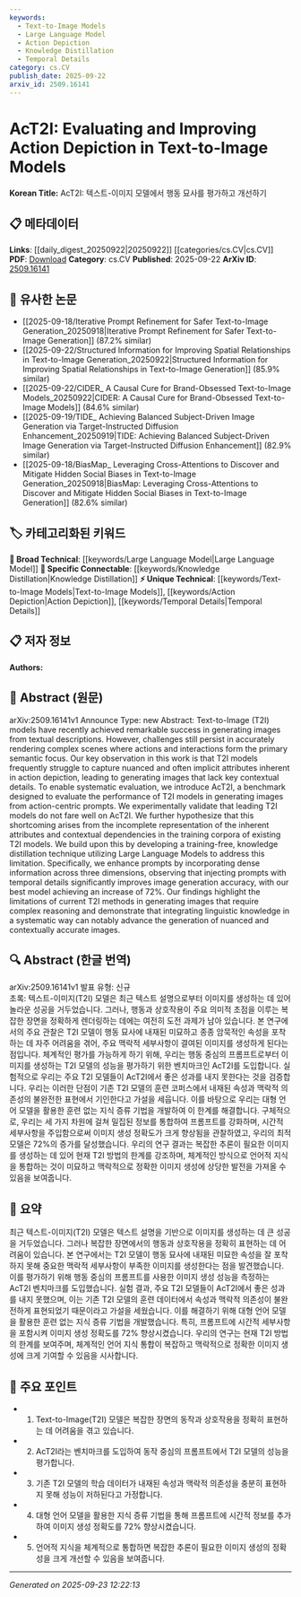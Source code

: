 ```yaml
---
keywords:
  - Text-to-Image Models
  - Large Language Model
  - Action Depiction
  - Knowledge Distillation
  - Temporal Details
category: cs.CV
publish_date: 2025-09-22
arxiv_id: 2509.16141
---
```


<!-- KEYWORD_LINKING_METADATA:
{
  "processed_timestamp": "2025-09-23T12:22:13.008154",
  "vocabulary_version": "1.0",
  "selected_keywords": [
    "Text-to-Image Models",
    "Large Language Model",
    "Action Depiction",
    "Knowledge Distillation",
    "Temporal Details"
  ],
  "rejected_keywords": [],
  "similarity_scores": {
    "Text-to-Image Models": 0.8,
    "Large Language Model": 0.7,
    "Action Depiction": 0.75,
    "Knowledge Distillation": 0.78,
    "Temporal Details": 0.72
  },
  "extraction_method": "AI_prompt_based",
  "budget_applied": true,
  "candidates_json": {
    "candidates": [
      {
        "surface": "Text-to-Image models",
        "canonical": "Text-to-Image Models",
        "aliases": [
          "T2I models"
        ],
        "category": "unique_technical",
        "rationale": "Text-to-Image models are central to the paper's focus on action depiction and image generation.",
        "novelty_score": 0.75,
        "connectivity_score": 0.65,
        "specificity_score": 0.85,
        "link_intent_score": 0.8
      },
      {
        "surface": "Large Language Models",
        "canonical": "Large Language Model",
        "aliases": [
          "LLMs"
        ],
        "category": "broad_technical",
        "rationale": "Large Language Models are used for knowledge distillation, enhancing the connectivity with existing NLP frameworks.",
        "novelty_score": 0.4,
        "connectivity_score": 0.9,
        "specificity_score": 0.6,
        "link_intent_score": 0.7
      },
      {
        "surface": "action depiction",
        "canonical": "Action Depiction",
        "aliases": [
          "depiction of actions"
        ],
        "category": "unique_technical",
        "rationale": "This concept is crucial for understanding the challenges in accurately rendering complex scenes in T2I models.",
        "novelty_score": 0.7,
        "connectivity_score": 0.6,
        "specificity_score": 0.8,
        "link_intent_score": 0.75
      },
      {
        "surface": "knowledge distillation",
        "canonical": "Knowledge Distillation",
        "aliases": [
          "distillation of knowledge"
        ],
        "category": "specific_connectable",
        "rationale": "Knowledge distillation is employed to improve T2I models, linking it to broader machine learning techniques.",
        "novelty_score": 0.5,
        "connectivity_score": 0.85,
        "specificity_score": 0.7,
        "link_intent_score": 0.78
      },
      {
        "surface": "temporal details",
        "canonical": "Temporal Details",
        "aliases": [
          "time-based details"
        ],
        "category": "unique_technical",
        "rationale": "Incorporating temporal details is highlighted as a significant improvement for image generation accuracy.",
        "novelty_score": 0.65,
        "connectivity_score": 0.55,
        "specificity_score": 0.75,
        "link_intent_score": 0.72
      }
    ],
    "ban_list_suggestions": [
      "benchmark",
      "evaluation",
      "performance"
    ]
  },
  "decisions": [
    {
      "candidate_surface": "Text-to-Image models",
      "resolved_canonical": "Text-to-Image Models",
      "decision": "linked",
      "scores": {
        "novelty": 0.75,
        "connectivity": 0.65,
        "specificity": 0.85,
        "link_intent": 0.8
      }
    },
    {
      "candidate_surface": "Large Language Models",
      "resolved_canonical": "Large Language Model",
      "decision": "linked",
      "scores": {
        "novelty": 0.4,
        "connectivity": 0.9,
        "specificity": 0.6,
        "link_intent": 0.7
      }
    },
    {
      "candidate_surface": "action depiction",
      "resolved_canonical": "Action Depiction",
      "decision": "linked",
      "scores": {
        "novelty": 0.7,
        "connectivity": 0.6,
        "specificity": 0.8,
        "link_intent": 0.75
      }
    },
    {
      "candidate_surface": "knowledge distillation",
      "resolved_canonical": "Knowledge Distillation",
      "decision": "linked",
      "scores": {
        "novelty": 0.5,
        "connectivity": 0.85,
        "specificity": 0.7,
        "link_intent": 0.78
      }
    },
    {
      "candidate_surface": "temporal details",
      "resolved_canonical": "Temporal Details",
      "decision": "linked",
      "scores": {
        "novelty": 0.65,
        "connectivity": 0.55,
        "specificity": 0.75,
        "link_intent": 0.72
      }
    }
  ]
}
-->

# AcT2I: Evaluating and Improving Action Depiction in Text-to-Image Models

**Korean Title:** AcT2I: 텍스트-이미지 모델에서 행동 묘사를 평가하고 개선하기

## 📋 메타데이터

**Links**: [[daily_digest_20250922|20250922]] [[categories/cs.CV|cs.CV]]
**PDF**: [Download](https://arxiv.org/pdf/2509.16141.pdf)
**Category**: cs.CV
**Published**: 2025-09-22
**ArXiv ID**: [2509.16141](https://arxiv.org/abs/2509.16141)

## 🔗 유사한 논문
- [[2025-09-18/Iterative Prompt Refinement for Safer Text-to-Image Generation_20250918|Iterative Prompt Refinement for Safer Text-to-Image Generation]] (87.2% similar)
- [[2025-09-22/Structured Information for Improving Spatial Relationships in Text-to-Image Generation_20250922|Structured Information for Improving Spatial Relationships in Text-to-Image Generation]] (85.9% similar)
- [[2025-09-22/CIDER_ A Causal Cure for Brand-Obsessed Text-to-Image Models_20250922|CIDER: A Causal Cure for Brand-Obsessed Text-to-Image Models]] (84.6% similar)
- [[2025-09-19/TIDE_ Achieving Balanced Subject-Driven Image Generation via Target-Instructed Diffusion Enhancement_20250919|TIDE: Achieving Balanced Subject-Driven Image Generation via Target-Instructed Diffusion Enhancement]] (82.9% similar)
- [[2025-09-18/BiasMap_ Leveraging Cross-Attentions to Discover and Mitigate Hidden Social Biases in Text-to-Image Generation_20250918|BiasMap: Leveraging Cross-Attentions to Discover and Mitigate Hidden Social Biases in Text-to-Image Generation]] (82.6% similar)

## 🏷️ 카테고리화된 키워드
**🧠 Broad Technical**: [[keywords/Large Language Model|Large Language Model]]
**🔗 Specific Connectable**: [[keywords/Knowledge Distillation|Knowledge Distillation]]
**⚡ Unique Technical**: [[keywords/Text-to-Image Models|Text-to-Image Models]], [[keywords/Action Depiction|Action Depiction]], [[keywords/Temporal Details|Temporal Details]]

## 📋 저자 정보

**Authors:** 

## 📄 Abstract (원문)

arXiv:2509.16141v1 Announce Type: new 
Abstract: Text-to-Image (T2I) models have recently achieved remarkable success in generating images from textual descriptions. However, challenges still persist in accurately rendering complex scenes where actions and interactions form the primary semantic focus. Our key observation in this work is that T2I models frequently struggle to capture nuanced and often implicit attributes inherent in action depiction, leading to generating images that lack key contextual details. To enable systematic evaluation, we introduce AcT2I, a benchmark designed to evaluate the performance of T2I models in generating images from action-centric prompts. We experimentally validate that leading T2I models do not fare well on AcT2I. We further hypothesize that this shortcoming arises from the incomplete representation of the inherent attributes and contextual dependencies in the training corpora of existing T2I models. We build upon this by developing a training-free, knowledge distillation technique utilizing Large Language Models to address this limitation. Specifically, we enhance prompts by incorporating dense information across three dimensions, observing that injecting prompts with temporal details significantly improves image generation accuracy, with our best model achieving an increase of 72%. Our findings highlight the limitations of current T2I methods in generating images that require complex reasoning and demonstrate that integrating linguistic knowledge in a systematic way can notably advance the generation of nuanced and contextually accurate images.

## 🔍 Abstract (한글 번역)

arXiv:2509.16141v1 발표 유형: 신규  
초록: 텍스트-이미지(T2I) 모델은 최근 텍스트 설명으로부터 이미지를 생성하는 데 있어 놀라운 성공을 거두었습니다. 그러나, 행동과 상호작용이 주요 의미적 초점을 이루는 복잡한 장면을 정확하게 렌더링하는 데에는 여전히 도전 과제가 남아 있습니다. 본 연구에서의 주요 관찰은 T2I 모델이 행동 묘사에 내재된 미묘하고 종종 암묵적인 속성을 포착하는 데 자주 어려움을 겪어, 주요 맥락적 세부사항이 결여된 이미지를 생성하게 된다는 점입니다. 체계적인 평가를 가능하게 하기 위해, 우리는 행동 중심의 프롬프트로부터 이미지를 생성하는 T2I 모델의 성능을 평가하기 위한 벤치마크인 AcT2I를 도입합니다. 실험적으로 우리는 주요 T2I 모델들이 AcT2I에서 좋은 성과를 내지 못한다는 것을 검증합니다. 우리는 이러한 단점이 기존 T2I 모델의 훈련 코퍼스에서 내재된 속성과 맥락적 의존성의 불완전한 표현에서 기인한다고 가설을 세웁니다. 이를 바탕으로 우리는 대형 언어 모델을 활용한 훈련 없는 지식 증류 기법을 개발하여 이 한계를 해결합니다. 구체적으로, 우리는 세 가지 차원에 걸쳐 밀집된 정보를 통합하여 프롬프트를 강화하며, 시간적 세부사항을 주입함으로써 이미지 생성 정확도가 크게 향상됨을 관찰하였고, 우리의 최적 모델은 72%의 증가를 달성했습니다. 우리의 연구 결과는 복잡한 추론이 필요한 이미지를 생성하는 데 있어 현재 T2I 방법의 한계를 강조하며, 체계적인 방식으로 언어적 지식을 통합하는 것이 미묘하고 맥락적으로 정확한 이미지 생성에 상당한 발전을 가져올 수 있음을 보여줍니다.

## 📝 요약

최근 텍스트-이미지(T2I) 모델은 텍스트 설명을 기반으로 이미지를 생성하는 데 큰 성공을 거두었습니다. 그러나 복잡한 장면에서의 행동과 상호작용을 정확히 표현하는 데 어려움이 있습니다. 본 연구에서는 T2I 모델이 행동 묘사에 내재된 미묘한 속성을 잘 포착하지 못해 중요한 맥락적 세부사항이 부족한 이미지를 생성한다는 점을 발견했습니다. 이를 평가하기 위해 행동 중심의 프롬프트를 사용한 이미지 생성 성능을 측정하는 AcT2I 벤치마크를 도입했습니다. 실험 결과, 주요 T2I 모델들이 AcT2I에서 좋은 성과를 내지 못했으며, 이는 기존 T2I 모델의 훈련 데이터에서 속성과 맥락적 의존성이 불완전하게 표현되었기 때문이라고 가설을 세웠습니다. 이를 해결하기 위해 대형 언어 모델을 활용한 훈련 없는 지식 증류 기법을 개발했습니다. 특히, 프롬프트에 시간적 세부사항을 포함시켜 이미지 생성 정확도를 72% 향상시켰습니다. 우리의 연구는 현재 T2I 방법의 한계를 보여주며, 체계적인 언어 지식 통합이 복잡하고 맥락적으로 정확한 이미지 생성에 크게 기여할 수 있음을 시사합니다.

## 🎯 주요 포인트

- 1. Text-to-Image(T2I) 모델은 복잡한 장면의 동작과 상호작용을 정확히 표현하는 데 어려움을 겪고 있습니다.
- 2. AcT2I라는 벤치마크를 도입하여 동작 중심의 프롬프트에서 T2I 모델의 성능을 평가합니다.
- 3. 기존 T2I 모델의 학습 데이터가 내재된 속성과 맥락적 의존성을 충분히 표현하지 못해 성능이 저하된다고 가정합니다.
- 4. 대형 언어 모델을 활용한 지식 증류 기법을 통해 프롬프트에 시간적 정보를 추가하여 이미지 생성 정확도를 72% 향상시켰습니다.
- 5. 언어적 지식을 체계적으로 통합하면 복잡한 추론이 필요한 이미지 생성의 정확성을 크게 개선할 수 있음을 보여줍니다.


---

*Generated on 2025-09-23 12:22:13*